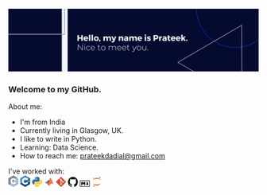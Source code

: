 ![alt text](https://github.com/pdadial/pdadial/blob/main/banner_dark.png "Banner")

### Welcome to my GitHub.

About me:
* I'm from India
* Currently living in Glasgow, UK.
* I like to write in Python.
* Learning: Data Science.
* How to reach me: [prateekdadial@gmail.com](mailto:prateekdadial@gmail.com)

I've worked with:  
<img src="https://github.com/pdadial/pdadial/blob/main/icons/c.svg" alt="C" title="C" width="20">
<img src="https://github.com/pdadial/pdadial/blob/main/icons/c-plusplus.svg" alt="C++" title="C++" width="20">
<img src="https://github.com/pdadial/pdadial/blob/main/icons/python.svg" alt="Python" title="Python" width="20">
<img src="https://github.com/pdadial/pdadial/blob/main/icons/matlab.svg" alt="MATLAB" title="MATLAB" width="20">
<img src="https://github.com/pdadial/pdadial/blob/main/icons/git-icon.svg" alt="Git" title="Git" width="20">
<img src="https://github.com/pdadial/pdadial/blob/main/icons/github-icon.svg" alt="Github" title="Github" width="20">
<img src="https://github.com/pdadial/pdadial/blob/main/icons/markdown.svg" alt="Markdown" title="Markdown" width="20">
<img src="https://github.com/pdadial/pdadial/blob/main/icons/jupyter-original.svg" alt="Markdown" title="Jupyter" width="20">
